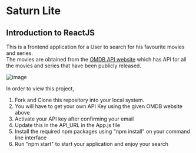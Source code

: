 # Saturn Lite 

## Introduction to ReactJS 

This is a frontend application for a User to search for his favourite movies and series.
<br>
The movies are obtained from the [OMDB API website](https://www.omdbapi.com/apikey.aspx) which has API for all the movies and series that have been publicly released. 


![image](https://user-images.githubusercontent.com/93826081/205057265-b0cae13b-c890-488d-8c22-32f6d42dc531.png)

In order to view this project, 
<ol>
<li> Fork and Clone this repository into your local system. </li>
<li> You will have to get your own API Key using the given OMDB website above </li> 
<li> Activate your API key after confirming your email </li> 
<li> Update this in the API_URL in the App.js file </li> 
<li> Install the required npm packages using "npm install" on your command line interface </li> 
<li> Run "npm start" to start your application and enjoy your search </li> 
<ol>
